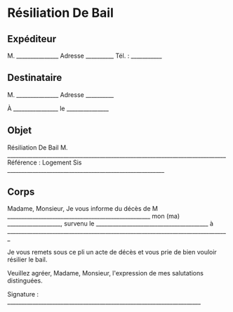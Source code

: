 # Résiliation De Bail

## Expéditeur

M. _______________
Adresse __________
Tél. : ___________

## Destinataire

M. _______________
Adresse __________

À ________________
le _______________

## Objet

Résiliation De Bail
M. ______________________________________________________________________________
Référence : Logement Sis ________________________________________________________

## Corps

Madame, Monsieur,
Je vous informe du décès de M ___________________________________________________
mon (ma) ___________________, survenu le ________________________________________
à _______________________________________________________________________________

Je vous remets sous ce pli un acte de décès et vous prie de bien vouloir résilier le bail.

Veuillez agréer, Madame, Monsieur, l'expression de mes salutations distinguées.

Signature : _____________________________________________________________________

